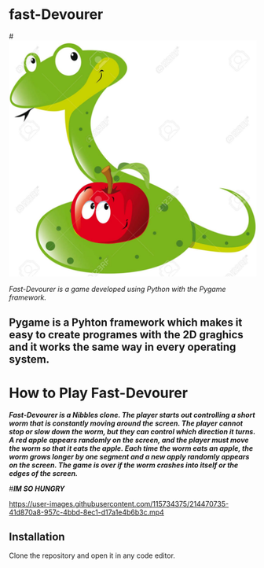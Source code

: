 # fast-Devourer
#![Alt text](happy.jpeg) 

*Fast-Devourer is a game developed using Python with the Pygame framework.*



## **Pygame is a Pyhton framework which makes it easy to create programes with the 2D graghics and it works the same way in every operating system.**

# How to Play Fast-Devourer
***Fast-Devourer is a Nibbles clone. The player starts out controlling a short worm that is constantly 
moving around the screen. The player cannot stop or slow down the worm, but they can control 
which direction it turns. A red apple appears randomly on the screen, and the player must move 
the worm so that it eats the apple. Each time the worm eats an apple, the worm grows longer by 
one segment and a new apply randomly appears on the screen. The game is over if the worm
crashes into itself or the edges of the screen.***


#***IM SO HUNGRY***


https://user-images.githubusercontent.com/115734375/214470735-41d870a8-957c-4bbd-8ec1-d17a1e4b6b3c.mp4



## **Installation**
 Clone the repository and open it in any code editor. 
